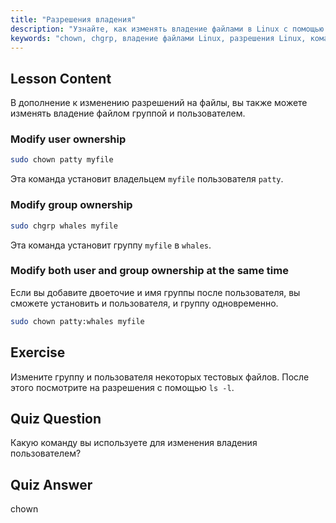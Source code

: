```yaml
---
title: "Разрешения владения"
description: "Узнайте, как изменять владение файлами в Linux с помощью команд chown и chgrp. Разберитесь с разрешениями пользователей и групп с помощью этого руководства по Linux для начинающих."
keywords: "chown, chgrp, владение файлами Linux, разрешения Linux, команды Linux, Linux для начинающих, руководство по Linux, учебник по Linux"
---
```


## Lesson Content

В дополнение к изменению разрешений на файлы, вы также можете изменять владение файлом группой и пользователем.

### Modify user ownership

```bash
sudo chown patty myfile
```

Эта команда установит владельцем `myfile` пользователя `patty`.

### Modify group ownership

```bash
sudo chgrp whales myfile
```

Эта команда установит группу `myfile` в `whales`.

### Modify both user and group ownership at the same time

Если вы добавите двоеточие и имя группы после пользователя, вы сможете установить и пользователя, и группу одновременно.

```bash
sudo chown patty:whales myfile
```

## Exercise

Измените группу и пользователя некоторых тестовых файлов. После этого посмотрите на разрешения с помощью `ls -l`.

## Quiz Question

Какую команду вы используете для изменения владения пользователем?

## Quiz Answer

chown
